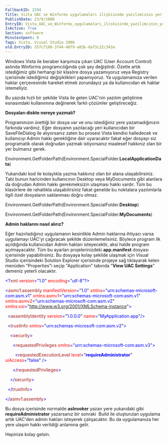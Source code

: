```yaml
---
FallbackID: 2194
Title: Vista UAC ve Winforms uygulamaları ilişkisinde yazılımcının yeri :)
PublishDate: 23/9/2008
EntryID: Vista_UAC_ve_Winforms_uygulamalari_iliskisinde_yazilimcinin_yeri
IsActive: True
Section: software
MinutesSpent: 0
Tags: Vista, Visual Studio 2008
old.EntryID: 357c7100-3f44-48f9-a83b-da73c22c343a
---
```

Windows Vista ile beraber karşımıza çıkan UAC (User Account Control)
aslında Winforms programcılığında çok şey değiştirdi. Özetle artık
istediğimiz gibi herhangi bir klasöre dosya yazamıyoruz veya Registry
içerisinde istediğimiz değişiklikleri yapamıyoruz. Ya uygulamamıza
verilen haklar çerçevesinde hareket etmek zorundayız ya da kullanıcıdan
ek haklar istemeliyiz.

Bu yazıda hızlı bir şekilde Vista ile gelen UAC'nin yazılım geliştirme
esnasındaki kullanımına değinerek farklı çözümler geliştireceğiz.

**Dosyaları diskte nereye yazmalı?**

Programınızın ürettiği bir dosya var ve onu istediğiniz yere
yazamadığınızın farkında vardınız. Eğer dosyanın yazılacağı yeri
kullanıcıdan bir SaveFileDialog ile alıyorsanız zaten bu prosesi Vista
kendisi halledecek ve kullanıcıyı Admin hakkı gerektiğine dair
uyaracaktır fakat eğer dosyayı siz programatik olarak doğrudan yazmak
istiyorsanız maalesef hakkınız olan bir yer bulmanız gerek.

Environment.GetFolderPath(Environment.SpecialFolder.**LocalApplicationData**)

Yukarıdaki kod ile kolaylıkla yazma hakkınız olan bir alana
ulaşabilirsiniz. Tabi bunun haricinden kullanıcının Desktop veya
MyDocuments gibi alanlara da doğrudan Admin hakkı gerekmeksizin ulaşması
hakkı vardır. Tüm bu klasörlere de rahatlıkla ulaşabilirsiniz fakat
genelde bu noktalara yazılımlarla ilgili özel dosyaların saklanması
doğru olmaz.

Environment.GetFolderPath(Environment.SpecialFolder.**Desktop**)

Environment.GetFolderPath(Environment.SpecialFolder.**MyDocuments**)

**Admin haklarını nasıl alırız?**

Eğer hazırladığınız uygulamanın kesinlikle Admin haklarına ihtiyacı
varsa uygulamayı UAC'yi çağıracak şekilde düzenlemelisiniz. Böylece
program ilk açıldığında kullanıcıdan Admin hakları isteyecektir, aksi
halde program açılmayacaktır. Tüm bu ayarları projelerinizdeki
**app.manifest** dosyası içerisinde yapabilirsiniz. Bu dosyaya kolay
şekilde ulaşmak için Visual Studio içerisindeki Solution Explorer
içerisinde projeye sağ tıklayarak kelen menüden "Properties"i seçip
"Application" tabında "**View UAC Settings**" demeniz yeterli olacaktır.

<span style="color: blue;">\<?</span><span
style="color: #a31515;">xml</span><span style="color: blue;">
</span><span style="color: red;">version</span><span
style="color: blue;">=</span>"<span
style="color: blue;">1.0</span>"<span style="color: blue;"> </span><span
style="color: red;">encoding</span><span
style="color: blue;">=</span>"<span
style="color: blue;">utf-8</span>"<span style="color: blue;">?\></span>

<span style="color: blue;">\<</span><span
style="color: #a31515;">asmv1:assembly</span><span style="color: blue;">
</span><span style="color: red;">manifestVersion</span><span
style="color: blue;">=</span>"<span
style="color: blue;">1.0</span>"<span style="color: blue;"> </span><span
style="color: red;">xmlns</span><span
style="color: blue;">=</span>"<span
style="color: blue;">urn:schemas-microsoft-com:asm.v1</span>"<span
style="color: blue;"> </span><span
style="color: red;">xmlns:asmv1</span><span
style="color: blue;">=</span>"<span
style="color: blue;">urn:schemas-microsoft-com:asm.v1</span>"<span
style="color: blue;"> </span><span
style="color: red;">xmlns:asmv2</span><span
style="color: blue;">=</span>"<span
style="color: blue;">urn:schemas-microsoft-com:asm.v2</span>"<span
style="color: blue;"> </span><span
style="color: red;">xmlns:xsi</span><span
style="color: blue;">=</span>"<span
style="color: blue;">http://www.w3.org/2001/XMLSchema-instance</span>"<span
style="color: blue;">\></span>

<span style="color: blue;">  \<</span><span
style="color: #a31515;">assemblyIdentity</span><span
style="color: blue;"> </span><span
style="color: red;">version</span><span
style="color: blue;">=</span>"<span
style="color: blue;">1.0.0.0</span>"<span style="color: blue;">
</span><span style="color: red;">name</span><span
style="color: blue;">=</span>"<span
style="color: blue;">MyApplication.app</span>"<span
style="color: blue;">/\></span>

<span style="color: blue;">  \<</span><span
style="color: #a31515;">trustInfo</span><span style="color: blue;">
</span><span style="color: red;">xmlns</span><span
style="color: blue;">=</span>"<span
style="color: blue;">urn:schemas-microsoft-com:asm.v2</span>"<span
style="color: blue;">\></span>

<span style="color: blue;">    \<</span><span
style="color: #a31515;">security</span><span
style="color: blue;">\></span>

<span style="color: blue;">      \<</span><span
style="color: #a31515;">requestedPrivileges</span><span
style="color: blue;"> </span><span style="color: red;">xmlns</span><span
style="color: blue;">=</span>"<span
style="color: blue;">urn:schemas-microsoft-com:asm.v3</span>"<span
style="color: blue;">\></span>

<span style="color: blue;">        \<</span><span
style="color: #a31515;">requestedExecutionLevel</span><span
style="color: blue;"> </span><span style="color: red;">level</span><span
style="color: blue;">=</span>"<span
style="color: blue;">**requireAdministrator**</span>"<span
style="color: blue;"> </span><span
style="color: red;">uiAccess</span><span
style="color: blue;">=</span>"<span
style="color: blue;">false</span>"<span style="color: blue;"> /\></span>

<span style="color: blue;">      \</</span><span
style="color: #a31515;">requestedPrivileges</span><span
style="color: blue;">\></span>

<span style="color: blue;">    \</</span><span
style="color: #a31515;">security</span><span
style="color: blue;">\></span>

<span style="color: blue;">  \</</span><span
style="color: #a31515;">trustInfo</span><span
style="color: blue;">\></span>

<span style="color: blue;">\</</span><span
style="color: #a31515;">asmv1:assembly</span><span
style="color: blue;">\></span>

Bu dosya içerisinde normalde **asInvoker** yazan yere yukarıdaki gibi
**requireAdministrator** yazarsanız bir sonraki  Build ile oluşturulan
uygulama artık UAC'den admin hakları isteyerek çalışacaktır. Bu da
uygulamanıza her yere ulaşım hakkı verildiği anlamına gelir.

Hepinize kolay gelsin.


